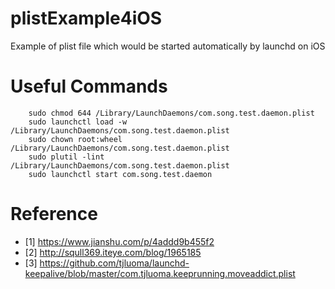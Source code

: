 # plistExample4iOS
Example of plist file which would be started automatically by launchd on iOS

Useful Commands
================

```shell
    sudo chmod 644 /Library/LaunchDaemons/com.song.test.daemon.plist
    sudo launchctl load -w /Library/LaunchDaemons/com.song.test.daemon.plist
    sudo chown root:wheel /Library/LaunchDaemons/com.song.test.daemon.plist
    sudo plutil -lint /Library/LaunchDaemons/com.song.test.daemon.plist 
    sudo launchctl start com.song.test.daemon
```

Reference
============

  * [1] https://www.jianshu.com/p/4addd9b455f2
  * [2] http://squll369.iteye.com/blog/1965185
  * [3] https://github.com/tjluoma/launchd-keepalive/blob/master/com.tjluoma.keeprunning.moveaddict.plist
                              

